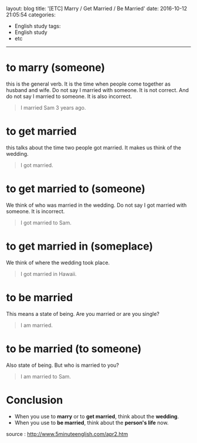 layout: blog
title: '[ETC] Marry / Get Married / Be Married'
date: 2016-10-12 21:05:54
categories: 
- English study
tags:
- English study
- etc
---


# to marry (someone) 
this is the general verb. It is the time when people come together as husband and wife. Do not say I married with someone. It is not correct. And do not say I married to someone. It is also incorrect.
> I married Sam 3 years ago.

# to get married
this talks about the time two people got married. It makes us think of the wedding.
> I got married.

# to get married to (someone)
We think of who was married in the wedding. Do not say I got married with someone. It is incorrect.
> I got married to Sam.

# to get married in (someplace) 
We think of where the wedding took place.
> I got married in Hawaii.

# to be married
This means a state of being. Are you married or are you single?
> I am married.

# to be married (to someone) 
Also state of being. But who is married to you?
> I am married to Sam.

# Conclusion 
* When you use to **marry** or to **get married**, think about the **wedding**. 
* When you use to **be married**, think about the **person's life** now.

source : http://www.5minuteenglish.com/apr2.htm